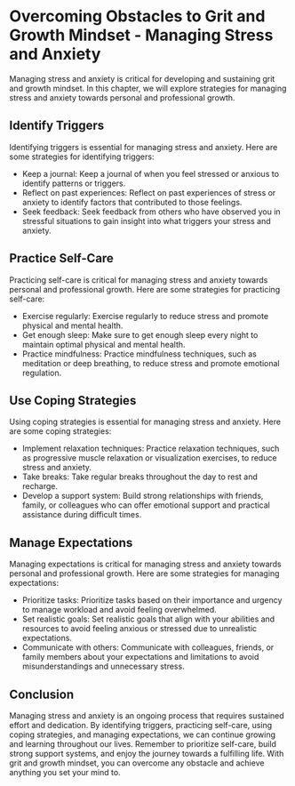 Overcoming Obstacles to Grit and Growth Mindset - Managing Stress and Anxiety
======================================================================================

Managing stress and anxiety is critical for developing and sustaining grit and growth mindset. In this chapter, we will explore strategies for managing stress and anxiety towards personal and professional growth.

Identify Triggers
-----------------

Identifying triggers is essential for managing stress and anxiety. Here are some strategies for identifying triggers:

* Keep a journal: Keep a journal of when you feel stressed or anxious to identify patterns or triggers.
* Reflect on past experiences: Reflect on past experiences of stress or anxiety to identify factors that contributed to those feelings.
* Seek feedback: Seek feedback from others who have observed you in stressful situations to gain insight into what triggers your stress and anxiety.

Practice Self-Care
------------------

Practicing self-care is critical for managing stress and anxiety towards personal and professional growth. Here are some strategies for practicing self-care:

* Exercise regularly: Exercise regularly to reduce stress and promote physical and mental health.
* Get enough sleep: Make sure to get enough sleep every night to maintain optimal physical and mental health.
* Practice mindfulness: Practice mindfulness techniques, such as meditation or deep breathing, to reduce stress and promote emotional regulation.

Use Coping Strategies
---------------------

Using coping strategies is essential for managing stress and anxiety. Here are some coping strategies:

* Implement relaxation techniques: Practice relaxation techniques, such as progressive muscle relaxation or visualization exercises, to reduce stress and anxiety.
* Take breaks: Take regular breaks throughout the day to rest and recharge.
* Develop a support system: Build strong relationships with friends, family, or colleagues who can offer emotional support and practical assistance during difficult times.

Manage Expectations
-------------------

Managing expectations is critical for managing stress and anxiety towards personal and professional growth. Here are some strategies for managing expectations:

* Prioritize tasks: Prioritize tasks based on their importance and urgency to manage workload and avoid feeling overwhelmed.
* Set realistic goals: Set realistic goals that align with your abilities and resources to avoid feeling anxious or stressed due to unrealistic expectations.
* Communicate with others: Communicate with colleagues, friends, or family members about your expectations and limitations to avoid misunderstandings and unnecessary stress.

Conclusion
----------

Managing stress and anxiety is an ongoing process that requires sustained effort and dedication. By identifying triggers, practicing self-care, using coping strategies, and managing expectations, we can continue growing and learning throughout our lives. Remember to prioritize self-care, build strong support systems, and enjoy the journey towards a fulfilling life. With grit and growth mindset, you can overcome any obstacle and achieve anything you set your mind to.
